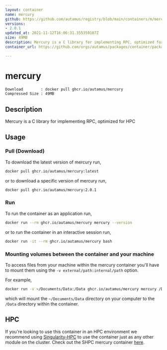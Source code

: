 ```yaml
---
layout: container
name: mercury
github: https://github.com/autamus/registry/blob/main/containers/m/mercury/spack.yaml
versions:
- 2.0.1
updated_at: 2021-11-12T16:06:31.355359107Z
size: 49MB
description: Mercury is a C library for implementing RPC, optimized for HPC
container_url: https://github.com/orgs/autamus/packages/container/package/mercury

---
```

# mercury
```bash 
Download        : docker pull ghcr.io/autamus/mercury
Compressed Size : 49MB
```

## Description
Mercury is a C library for implementing RPC, optimized for HPC

## Usage
### Pull (Download)
To download the latest version of mercury run,

```bash
docker pull ghcr.io/autamus/mercury:latest
```

or to download a specific version of mercury run,

```bash
docker pull ghcr.io/autamus/mercury:2.0.1
```
### Run
To run the container as an application run,
```bash
docker run --rm ghcr.io/autamus/mercury mercury --version
```

or to run the container in an interactive session run,
```bash
docker run -it --rm ghcr.io/autamus/mercury bash
```

### Mounting volumes between the container and your machine
To access files from your machine within the mercury container you'll have to mount them using the `-v external/path:internal/path` option.

For example,
```bash
docker run -v ~/Documents/Data:/Data ghcr.io/autamus/mercury mercury /Data/myData.csv
```
which will mount the `~/Documents/Data` directory on your computer to the `/Data` directory within the container.

## HPC
If you're looking to use this container in an HPC environment we recommend using [Singularity-HPC](https://singularity-hpc.readthedocs.io) to use the container just as any other module on the cluster. Check out the SHPC mercury container [here](https://singularityhub.github.io/singularity-hpc/r/ghcr.io-autamus-mercury/).